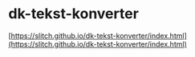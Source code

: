 # dk-tekst-konverter
[https://slitch.github.io/dk-tekst-konverter/index.html](https://slitch.github.io/dk-tekst-konverter/index.html)
